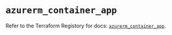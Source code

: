 # `azurerm_container_app`

Refer to the Terraform Registory for docs: [`azurerm_container_app`](https://registry.terraform.io/providers/hashicorp/azurerm/3.56.0/docs/resources/container_app).
